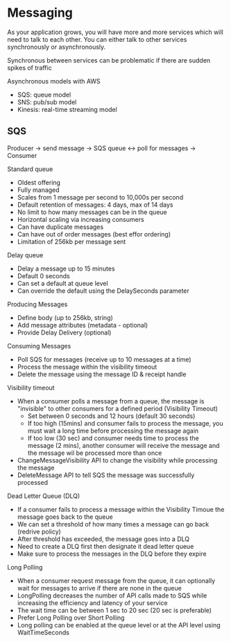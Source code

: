 # Messaging

As your application grows, you will have more and more services which will need to talk to each other. You can either talk to other services synchronously or asynchronously.

Synchronous between services can be problematic if there are sudden spikes of traffic

Asynchronous models with AWS
- SQS: queue model
- SNS: pub/sub model
- Kinesis: real-time streaming model

## SQS

Producer -> send message -> SQS queue <-> poll for messages -> Consumer

Standard queue
- Oldest offering
- Fully managed
- Scales from 1 message per second to 10,000s per second
- Default retention of messages: 4 days, max of 14 days
- No limit to how many messages can be in the queue
- Horizontal scaling via increasing consumers
- Can have duplicate messages
- Can have out of order messages (best effor ordering)
- Limitation of 256kb per message sent

Delay queue
- Delay a message up to 15 minutes
- Default 0 seconds
- Can set a default at queue level
- Can override the default using the DelaySeconds parameter

Producing Messages
- Define body (up to 256kb, string)
- Add message attributes (metadata - optional)
- Provide Delay Delivery (optional)

Consuming Messages
- Poll SQS for messages (receive up to 10 messages at a time)
- Process the message within the visibility timeout
- Delete the message using the message ID & receipt handle

Visibility timeout
- When a consumer polls a message from a queue, the message is "invisible" to other consumers for a defined period (Visibility Timeout)
  - Set between 0 seconds and 12 hours (default 30 seconds)
  - If too high (15mins) and consumer fails to process the message, you must wait a long time before processing the message again
  - If too low (30 sec) and consumer needs time to process the message (2 mins), another consumer will receive the message and the message wil be processed more than once
- ChangeMessageVisibility API to change the visibility while processing the message
- DeleteMessage API to tell SQS the message was successfully processed

Dead Letter Queue (DLQ)
- If a consumer fails to process a message within the Visibility Timoue the message goes back to the queue
- We can set a threshold of how many times a message can go back (redrive policy)
- After threshold has exceeded, the message goes into a DLQ
- Need to create a DLQ first then designate it dead letter queue
- Make sure to process the messages in the DLQ before they expire

Long Polling
- When a consumer request message from the queue, it can optionally wait for messages to arrive if there are none in the queue
- LongPolling decreases the number of API calls made to SQS while increasing the efficiency and latency of your service
- The wait time can be between 1 sec to 20 sec (20 sec is preferable)
- Prefer Long Polling over Short Polling
- Long polling can be enabled at the queue level or at the API level using WaitTimeSeconds 
